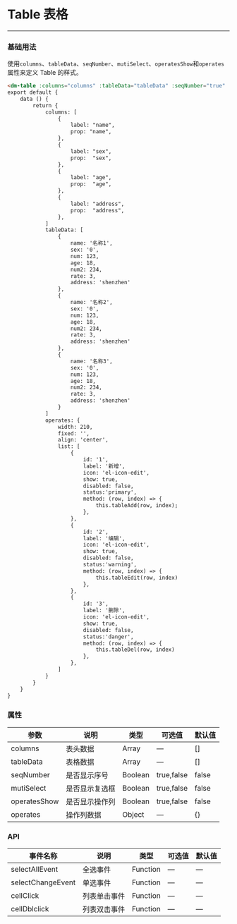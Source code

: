 # Table 表格
----
### 基础用法
使用```columns```、```tableData```、```seqNumber```、```mutiSelect```、```operatesShow```和```operates```属性来定义 Table 的样式。
``` html
<dm-table :columns="columns" :tableData="tableData" :seqNumber="true" :mutiSelect="true" :operatesShow="true" :operates="operates"></dm-table>
export default {
    data () {
        return {
            columns: [
                {
                    label: "name",
                    prop: "name",
                },
                {
                    label: "sex",
                    prop:  "sex",
                },
                {
                    label: "age",
                    prop:  "age",
                },
                {
                    label: "address",
                    prop:  "address",
                },
            ]
            tableData: [
                {
                    name: '名称1',
                    sex: '0',
                    num: 123,
                    age: 18,
                    num2: 234,
                    rate: 3,
                    address: 'shenzhen'
                },
                {
                    name: '名称2',
                    sex: '0',
                    num: 123,
                    age: 18,
                    num2: 234,
                    rate: 3,
                    address: 'shenzhen'
                },
                {
                    name: '名称3',
                    sex: '0',
                    num: 123,
                    age: 18,
                    num2: 234,
                    rate: 3,
                    address: 'shenzhen'
                }
            ]
            operates: {
                width: 210,
                fixed: '',
                align: 'center',
                list: [
                    {
                        id: '1',
                        label: '新增',
                        icon: 'el-icon-edit',
                        show: true,
                        disabled: false,
                        status:'primary',
                        method: (row, index) => {
                            this.tableAdd(row, index);
                        },
                    },
                    {
                        id: '2',
                        label: '编辑',
                        icon: 'el-icon-edit',
                        show: true,
                        disabled: false,
                        status:'warning',
                        method: (row, index) => {
                            this.tableEdit(row, index)
                        },
                    },
                    {
                        id: '3',
                        label: '删除',
                        icon: 'el-icon-edit',
                        show: true,
                        disabled: false,
                        status:'danger',
                        method: (row, index) => {
                            this.tableDel(row, index)
                        },
                    },
                ]
            }
        }
    }
}
```

### 属性
| 参数      | 说明    | 类型      | 可选值       | 默认值   |
|---------- |-------- |---------- |-------------  |-------- |
| columns     | 表头数据   | Array    |     —    |     []    |
| tableData     | 表格数据   | Array  |    — | []   |
| seqNumber     | 是否显示序号   | Boolean    | true,false |     false    |
| mutiSelect     | 是否显示复选框   | Boolean    | true,false |     false    |
| operatesShow     | 是否显示操作列   | Boolean    | true,false |     false    |
| operates     | 操作列数据   | Object    |     —    |     {}    |

### API
| 事件名称              | 说明        | 类型      | 可选值      | 默认值   |
|-------------------|------------|---------- |-------------|-------- | 
| selectAllEvent    | 全选事件    | Function  |      —      |    —    |
| selectChangeEvent | 单选事件    | Function  |      —      |    —    |
| cellClick         | 列表单击事件| Function  |      —      |    —    |
| cellDblclick      | 列表双击事件| Function  |      —      |    —    |